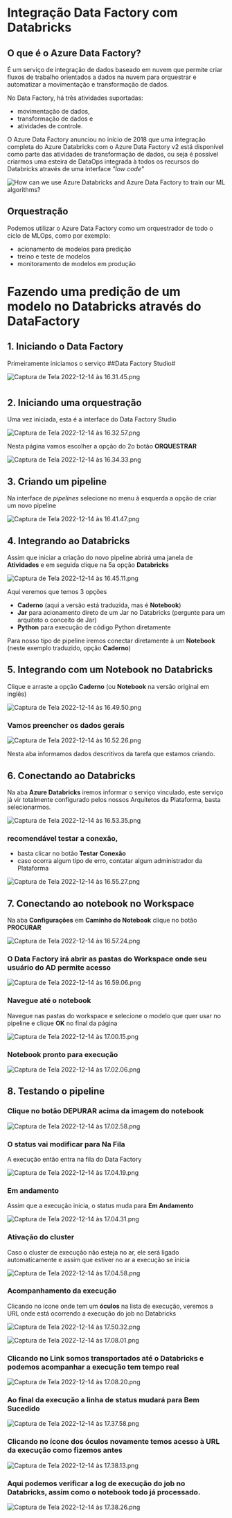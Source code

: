 # Integração Data Factory com Databricks

## O que é o Azure Data Factory?

É um serviço de integração de dados baseado em nuvem que permite criar fluxos de trabalho orientados a dados na nuvem para orquestrar e automatizar a movimentação e transformação de dados. 

No Data Factory, há três atividades suportadas: 

- movimentação de dados, 
- transformação de dados e 
- atividades de controle. 

O Azure Data Factory anunciou no início de 2018 que uma integração completa do Azure Databricks com o Azure Data Factory v2 está disponível como parte das atividades de transformação de dados, ou seja é possível criarmos uma esteira de DataOps integrada à todos os recursos do Databricks através de uma interface *"low code"*


<IMG  src="https://www.element61.be/sites/default/files/img_knowledge_base/architecture.png"  alt="How can we use Azure Databricks and Azure Data Factory to train our ML algorithms?"/>


## Orquestração

Podemos utilizar o Azure Data Factory como um orquestrador de todo o ciclo de MLOps, como por exemplo:

- acionamento de modelos para predição
- treino e teste de modelos
- monitoramento de modelos em produção


# Fazendo uma predição de um modelo no Databricks através do DataFactory

## 1. Iniciando o Data Factory


Primeiramente iniciamos o serviço ##Data Factory Studio#

![Captura de Tela 2022-12-14 às 16.31.45.png](/.attachments/Captura%20de%20Tela%202022-12-14%20às%2016.31.45-3b99e335-eb5a-454d-9686-a8ec08480594.png)

#

## 2. Iniciando uma orquestração

Uma vez iniciada, esta é a interface do Data Factory Studio

![Captura de Tela 2022-12-14 às 16.32.57.png](/.attachments/Captura%20de%20Tela%202022-12-14%20às%2016.32.57-59da0678-855c-4b82-aae6-460ef2b0037d.png)

Nesta página vamos escolher a opção do 2o botão **ORQUESTRAR**

![Captura de Tela 2022-12-14 às 16.34.33.png](/.attachments/Captura%20de%20Tela%202022-12-14%20às%2016.34.33-8aa877ec-7f24-4bbc-8a98-eccae61ce911.png)

## 3. Criando um pipeline

Na interface de *pipelines* selecione no menu à esquerda a opção de criar um novo pipeline

![Captura de Tela 2022-12-14 às 16.41.47.png](/.attachments/Captura%20de%20Tela%202022-12-14%20às%2016.41.47-fbad29d4-c051-46ce-b623-ae55c51fc2cb.png)

## 4. Integrando ao Databricks

Assim que iniciar a criação do novo pipeline abrirá uma janela de **Atividades** e em seguida clique na 5a opção **Databricks**

![Captura de Tela 2022-12-14 às 16.45.11.png](/.attachments/Captura%20de%20Tela%202022-12-14%20às%2016.45.11-ee8b27f2-2c7d-4c79-8227-357bf29625ae.png)

Aqui veremos que temos 3 opções
- **Caderno** (aqui a versão está traduzida, mas é **Notebook**)
- **Jar** para acionamento direto de um Jar no Databricks (pergunte para um arquiteto o conceito de Jar)
- **Python** para execução de código Python diretamente

Para nosso tipo de pipeline iremos conectar diretamente à um **Notebook** (neste exemplo traduzido, opção **Caderno**)



## 5. Integrando com um Notebook no Databricks

Clique e arraste a opção **Caderno** (ou **Notebook** na versão original em inglês)

![Captura de Tela 2022-12-14 às 16.49.50.png](/.attachments/Captura%20de%20Tela%202022-12-14%20às%2016.49.50-e026904f-3ea2-40f0-99b6-04fd98279856.png)

### Vamos preencher os dados gerais

![Captura de Tela 2022-12-14 às 16.52.26.png](/.attachments/Captura%20de%20Tela%202022-12-14%20às%2016.52.26-24e591bc-6ebd-438e-a6ac-64131d7d77b2.png)

Nesta aba informamos dados descritivos da tarefa que estamos criando.

## 6. Conectando ao Databricks

Na aba **Azure Databricks** iremos informar o serviço vinculado, este serviço já vir totalmente configurado pelos nossos Arquitetos da Plataforma, basta selecionarmos.

![Captura de Tela 2022-12-14 às 16.53.35.png](/.attachments/Captura%20de%20Tela%202022-12-14%20às%2016.53.35-89f6b579-5b9f-4102-816b-509da539838c.png)

### recomendável testar a conexão, 

- basta clicar no botão **Testar Conexão** 
- caso ocorra algum tipo de erro, contatar algum administrador da Plataforma

![Captura de Tela 2022-12-14 às 16.55.27.png](/.attachments/Captura%20de%20Tela%202022-12-14%20às%2016.55.27-fc3e5e53-830d-4a96-b307-e8aa230a7df0.png)

## 7. Conectando ao notebook no Workspace

Na aba **Configurações** em **Caminho do Notebook** clique no botão **PROCURAR**

![Captura de Tela 2022-12-14 às 16.57.24.png](/.attachments/Captura%20de%20Tela%202022-12-14%20às%2016.57.24-7138ed44-eb2a-4902-8155-b739c7177056.png)


### O Data Factory irá abrir as pastas do Workspace onde seu usuário do AD permite acesso

![Captura de Tela 2022-12-14 às 16.59.06.png](/.attachments/Captura%20de%20Tela%202022-12-14%20às%2016.59.06-3036be10-1f9f-45a7-931a-8d8983e98053.png)


### Navegue até o notebook

Navegue nas pastas do workspace e selecione o modelo que quer usar no pipeline e clique **OK** no final da página

![Captura de Tela 2022-12-14 às 17.00.15.png](/.attachments/Captura%20de%20Tela%202022-12-14%20às%2017.00.15-9d83038f-1618-4099-894e-126d258d7ee4.png)


### Notebook pronto para execução

![Captura de Tela 2022-12-14 às 17.02.06.png](/.attachments/Captura%20de%20Tela%202022-12-14%20às%2017.02.06-89a56d09-e123-4398-9d94-8ebbf7444bdb.png)

## 8. Testando o pipeline

### Clique no botão **DEPURAR** acima da imagem do notebook

![Captura de Tela 2022-12-14 às 17.02.58.png](/.attachments/Captura%20de%20Tela%202022-12-14%20às%2017.02.58-841ff910-4faf-4d79-804c-f6956252ca8e.png)


### O status vai modificar para **Na Fila**

A execução então entra na fila do Data Factory

![Captura de Tela 2022-12-14 às 17.04.19.png](/.attachments/Captura%20de%20Tela%202022-12-14%20às%2017.04.19-c4089630-5ba0-4617-b203-db5aa2422dd7.png)

### Em andamento

Assim que a execução inicia, o status muda para **Em Andamento**

![Captura de Tela 2022-12-14 às 17.04.31.png](/.attachments/Captura%20de%20Tela%202022-12-14%20às%2017.04.31-38fef5da-e4f1-4608-b059-f6de3ec812e9.png)

### Ativação do cluster

Caso o cluster de execução não esteja no ar, ele será ligado automaticamente e assim que estiver no ar a execução se inicia


![Captura de Tela 2022-12-14 às 17.04.58.png](/.attachments/Captura%20de%20Tela%202022-12-14%20às%2017.04.58-4f04a663-6a39-480b-a473-48fc58e09ca2.png)

### Acompanhamento da execução

Clicando no ícone onde tem um **óculos** na lista de execução, veremos a URL onde está ocorrendo a execução do job no Databricks


![Captura de Tela 2022-12-14 às 17.50.32.png](/.attachments/Captura%20de%20Tela%202022-12-14%20às%2017.50.32-9f0c369c-30b0-459f-9eed-500ffc2f97bd.png)

![Captura de Tela 2022-12-14 às 17.08.01.png](/.attachments/Captura%20de%20Tela%202022-12-14%20às%2017.08.01-a7c7c2aa-4cba-4508-bd6d-4bcbdb5015b6.png)

### Clicando no Link somos transportados até o Databricks e podemos acompanhar a execução tem tempo real

![Captura de Tela 2022-12-14 às 17.08.20.png](/.attachments/Captura%20de%20Tela%202022-12-14%20às%2017.08.20-3808dde3-fc13-48e5-8668-1554f4702210.png)

### Ao final da execução a linha de status mudará para **Bem Sucedido**

![Captura de Tela 2022-12-14 às 17.37.58.png](/.attachments/Captura%20de%20Tela%202022-12-14%20às%2017.37.58-f05ba37b-5d2d-4967-80a2-d6869d8d1150.png)

### Clicando no ícone dos **óculos** novamente temos acesso à URL da execução como fizemos antes

![Captura de Tela 2022-12-14 às 17.38.13.png](/.attachments/Captura%20de%20Tela%202022-12-14%20às%2017.38.13-76da1814-4c46-4807-b122-aacdad1f22eb.png)

### Aqui podemos verificar a log de execução do job no Databricks, assim como o notebook todo já processado.

![Captura de Tela 2022-12-14 às 17.38.26.png](/.attachments/Captura%20de%20Tela%202022-12-14%20às%2017.38.26-a802f327-2be7-4d5a-a572-e4aaa1aa40df.png)








